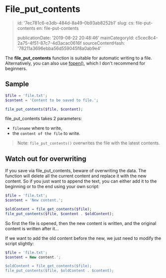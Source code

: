 File_put_contents
=================

> id: '7ec781c6-e3db-484d-8a49-0b93ab8252b1'
> slug:
> 	cs: file-put-contents
> 	en: file-put-contents
> 
> publicationDate: '2019-08-22 20:48:46'
> mainCategoryId: c5cec8c4-2a75-4f51-87c7-4d3acac0616f
> sourceContentHash: '78211a3696ebba56d559045f8a0ab9e4'

The **file_put_contents** function is suitable for automatic writing to a file. Alternatively, you can also use <a href="/fopen">fopen()</a>, which I don't recommend for beginners.

Sample
--------------------------

```php
$file = 'file.txt';
$content = 'Content to be saved to file.';

file_put_contents($file, $content);
```

file_put_contents takes 2 parameters:

- `filename` where to write,
- the `content of the file` to write.

> Note: `file_put_contents()` overwrites the file with the latest contents.

Watch out for overwriting
--------------------------

If you save via file_put_contents, beware of overwriting the data. The function will delete all the current content and replace it with the new content. So if you just want to append the text, you can either add it to the beginning or to the end using your own script:

```php
$file = 'file.txt';
$content = 'New content.';

$oldContent = file_get_contents($file);
file_put_contents($file, $content . $oldContent);
```

So first the file is opened, then the new content is written, and the original content is written after it...

If we want to add the old content before the new, we just need to modify the script slightly:

```php
$file = 'file.txt';
$content = New content.';

$oldContent = file_get_contents($file);
file_put_contents($file, $oldContent . $content);
```
